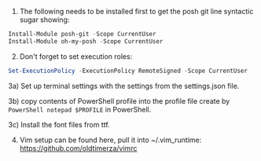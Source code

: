 1) The following needs to be installed first to get the posh git line syntactic sugar showing:

```PowerShell
Install-Module posh-git -Scope CurrentUser
Install-Module oh-my-posh -Scope CurrentUser
```


2) Don't forget to set execution roles:
```PowerShell
Set-ExecutionPolicy -ExecutionPolicy RemoteSigned -Scope CurrentUser
```

3a) Set up terminal settings with the settings from the settings.json file.

3b) copy contents of PowerShell profile into the profile file create by ```PowerShell notepad $PROFILE``` in PowerShell.

3c) Install the font files from ttf.

4) Vim setup can be found here, pull it into ~/.vim_runtime:
https://github.com/oldtimerza/vimrc

